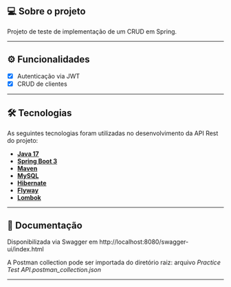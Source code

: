 ## 💻 Sobre o projeto

Projeto de teste de implementação de um CRUD em Spring.

---

## ⚙️ Funcionalidades

- [x] Autenticação via JWT
- [x] CRUD de clientes

---

## 🛠 Tecnologias

As seguintes tecnologias foram utilizadas no desenvolvimento da API Rest do projeto:

- **[Java 17](https://www.oracle.com/java)**
- **[Spring Boot 3](https://spring.io/projects/spring-boot)**
- **[Maven](https://maven.apache.org)**
- **[MySQL](https://www.mysql.com)**
- **[Hibernate](https://hibernate.org)**
- **[Flyway](https://flywaydb.org)**
- **[Lombok](https://projectlombok.org)**

---

## 📝 Documentação

Disponibilizada via Swagger em http://localhost:8080/swagger-ui/index.html

A Postman collection pode ser importada do diretório raiz: arquivo *Practice Test API.postman_collection.json*

---
